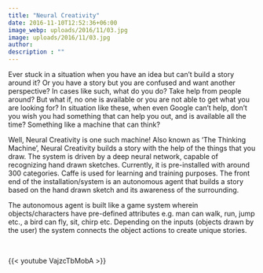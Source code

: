 ```yaml
---
title: "Neural Creativity"
date: 2016-11-10T12:52:36+06:00
image_webp: uploads/2016/11/03.jpg
image: uploads/2016/11/03.jpg
author: 
description : ""
---
```



Ever stuck in a situation when you have an idea but can’t build a story around it? Or you have a story but you are confused and want another perspective? In cases like such, what do you do? Take help from people around? But what if, no one is available or you are not able to get what you are looking for? In situation like these, when even Google can’t help, don’t you wish you had something that can help you out, and is available all the time? Something like a machine that can think?

Well, Neural Creativity is one such machine! Also known as ‘The Thinking Machine’, Neural Creativity builds a story with the help of the things that you draw. The system is driven by a deep neural network, capable of recognizing hand drawn sketches. Currently, it is pre-installed with around 300 categories. Caffe is used for learning and training purposes. The front end of the installation/system is an autonomous agent that builds a story based on the hand drawn sketch and its awareness of the surrounding.

The autonomous agent is built like a game system wherein objects/characters have pre-defined attributes e.g. man can walk, run, jump etc., a bird can fly, sit, chirp etc. Depending on the inputs (objects drawn by the user) the system connects the object actions to create unique stories.


&nbsp;
&nbsp;

{{< youtube VajzcTbMobA >}}

&nbsp;
&nbsp;